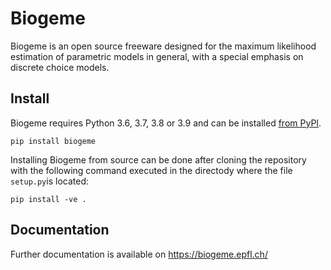 # Biogeme

Biogeme is an open source freeware designed for the maximum likelihood estimation of parametric models in general, with a special emphasis on discrete choice models.

## Install
Biogeme requires Python 3.6, 3.7, 3.8 or 3.9 and can be installed [from PyPI](https://pypi.org/project/biogeme/).

`pip install biogeme`

Installing Biogeme from source can be done after cloning the repository with the following command executed in the directody where the file `setup.py`is located:

`pip install -ve .`

## Documentation
Further documentation is available on https://biogeme.epfl.ch/
